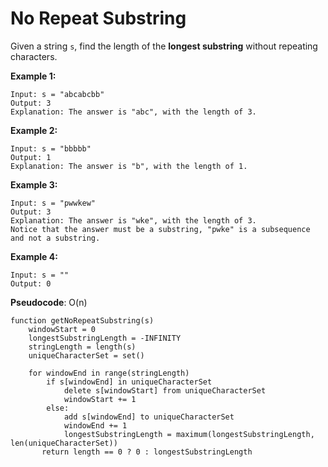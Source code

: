 # No Repeat Substring

Given a string `s`, find the length of the **longest substring** without repeating characters.

**Example 1:**

```
Input: s = "abcabcbb"
Output: 3
Explanation: The answer is "abc", with the length of 3.
```

**Example 2:**

```
Input: s = "bbbbb"
Output: 1
Explanation: The answer is "b", with the length of 1.
```

**Example 3:**

```
Input: s = "pwwkew"
Output: 3
Explanation: The answer is "wke", with the length of 3.
Notice that the answer must be a substring, "pwke" is a subsequence and not a substring.
```

**Example 4:**

```
Input: s = ""
Output: 0
```

**Pseudocode**: O(n)

```pseudocode
function getNoRepeatSubstring(s)
	windowStart = 0
	longestSubstringLength = -INFINITY
	stringLength = length(s)
	uniqueCharacterSet = set()
	
	for windowEnd in range(stringLength)
		if s[windowEnd] in uniqueCharacterSet
			delete s[windowStart] from uniqueCharacterSet
			windowStart += 1
        else:
        	add s[windowEnd] to uniqueCharacterSet
        	windowEnd += 1
        	longestSubstringLength = maximum(longestSubstringLength, len(uniqueCharacterSet))
       return length == 0 ? 0 : longestSubstringLength
```


